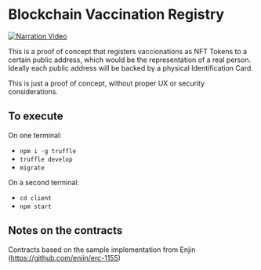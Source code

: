 # Blockchain Vaccination Registry

[![Narration Video](http://img.youtube.com/vi/WDv_6H8Y9uU/0.jpg)](http://www.youtube.com/watch?v=WDv_6H8Y9uU "Narration")

This is a proof of concept that registers vaccionations as NFT Tokens to a certain public address, which would be the representation of a real person. Ideally each public address will be backed by a physical Identification Card.

This is just a proof of concept, without proper UX or security considerations.

## To execute

On one terminal:
* `npm i -g truffle`
* `truffle develop`
* `migrate`

On a second terminal:
* `cd client`
* `npm start`

## Notes on the contracts

Contracts based on the sample implementation from Enjin (https://github.com/enjin/erc-1155)
